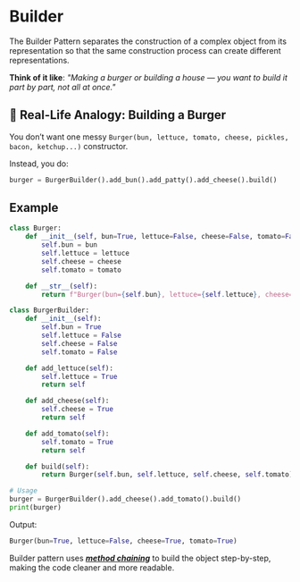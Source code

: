 # Builder
The Builder Pattern separates the construction of a complex object from its representation so that the same construction process can create different representations.

**Think of it like**: _"Making a burger or building a house — you want to build it part by part, not all at once."_

## 🍔 Real-Life Analogy: Building a Burger
You don’t want one messy `Burger(bun, lettuce, tomato, cheese, pickles, bacon, ketchup...)` constructor.

Instead, you do:
```python
burger = BurgerBuilder().add_bun().add_patty().add_cheese().build()
```

## Example
```python
class Burger:
    def __init__(self, bun=True, lettuce=False, cheese=False, tomato=False):
        self.bun = bun
        self.lettuce = lettuce
        self.cheese = cheese
        self.tomato = tomato

    def __str__(self):
        return f"Burger(bun={self.bun}, lettuce={self.lettuce}, cheese={self.cheese}, tomato={self.tomato})"

class BurgerBuilder:
    def __init__(self):
        self.bun = True
        self.lettuce = False
        self.cheese = False
        self.tomato = False

    def add_lettuce(self):
        self.lettuce = True
        return self

    def add_cheese(self):
        self.cheese = True
        return self

    def add_tomato(self):
        self.tomato = True
        return self

    def build(self):
        return Burger(self.bun, self.lettuce, self.cheese, self.tomato)

# Usage
burger = BurgerBuilder().add_cheese().add_tomato().build()
print(burger)
```

Output:
```python
Burger(bun=True, lettuce=False, cheese=True, tomato=True)
```

Builder pattern uses ***[method chaining](../../../Languages/Python/basics/OOP/method_chaining.md)*** to build the object step-by-step, making the code cleaner and more readable.
